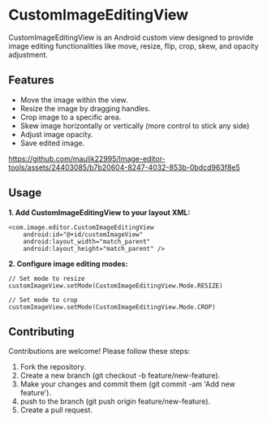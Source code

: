 
# CustomImageEditingView

CustomImageEditingView is an Android custom view designed to provide image editing functionalities like move, resize, flip, crop, skew, and opacity adjustment.

## Features

- Move the image within the view.
- Resize the image by dragging handles.
- Crop image to a specific area.
- Skew image horizontally or vertically (more control to stick any side)
- Adjust image opacity.
- Save edited image.

https://github.com/maulik22995/Image-editor-tools/assets/24403085/b7b20604-8247-4032-853b-0bdcd963f8e5

## Usage

**1. Add CustomImageEditingView to your layout XML:**

```
<com.image.editor.CustomImageEditingView
    android:id="@+id/customImageView"
    android:layout_width="match_parent"
    android:layout_height="match_parent" />
```

**2. Configure image editing modes:**

```
// Set mode to resize
customImageView.setMode(CustomImageEditingView.Mode.RESIZE)

// Set mode to crop
customImageView.setMode(CustomImageEditingView.Mode.CROP)

```

## Contributing

Contributions are welcome! Please follow these steps:

1. Fork the repository.
2. Create a new branch (git checkout -b feature/new-feature).
3. Make your changes and commit them (git commit -am 'Add new feature').
4. push to the branch (git push origin feature/new-feature).
5. Create a pull request.



